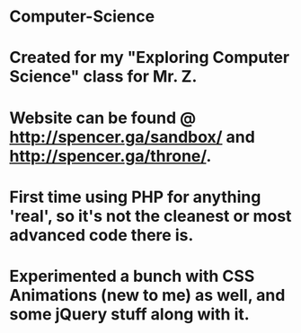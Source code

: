 # Computer-Science
# Created for my "Exploring Computer Science" class for Mr. Z. 
# Website can be found @ http://spencer.ga/sandbox/ and http://spencer.ga/throne/.
# First time using PHP for anything 'real', so it's not the cleanest or most advanced code there is.
# Experimented a bunch with CSS Animations (new to me) as well, and some jQuery stuff along with it.
